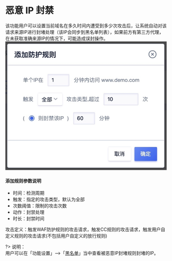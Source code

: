 # 恶意 IP 封禁

该功能⽤户可以设置当前域名在多久时间内遭受到多少次攻击后，让系统自动对该请求来源IP进行封堵处理（该IP会同步到黑名单列表），如果前方有第三方代理，在未获取准确来源IP的情况下，可能造成误封操作。
![](/images/15971396906456.jpg)

#### 添加规则参数说明

  - 时间：检测周期
  - 触发：指定的攻击类型，默认为全部
  - 次数阈值：限制的攻击次数
  - 动作：封禁处理
  - 时长：封禁时间

攻击定义：触发WAF防护规则的攻击请求，触发CC规则的攻击请求，触发⽤户⾃定义规则的攻击请求(不包括⽤户自定义的放行规则)

?> 说明：  
⽤户可以在「功能设置」-->「[黑名单](/uewaf/features/expand/Black_list)」当中查看被恶意IP封堵规则封堵的IP。





